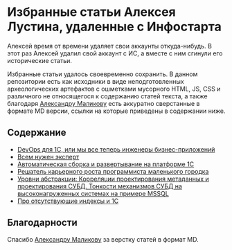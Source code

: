 # Избранные статьи Алексея Лустина, удаленные с Инфостарта

Алексей время от времени удаляет свои аккаунты откуда-нибудь. В этот раз Алексей удалил свой аккаунт с ИС, а вместе с ним сгинули его исторические статьи.

Избранные статьи удалось своевременно сохранить. В данном репозитории есть как исходники в виде неподготовленных археологических артефактов с ошметками мусорного HTML, JS, CSS и различного не относящегося к содержанию статей текста, а также благодаря [Александру Маликову](https://github.com/malikov-pro) есть аккуратно сверстанные в формате MD версии, ссылки на которые приведены в содержании ниже. 

## Содержание

* [DevOps для 1С, или мы все теперь инженеры бизнес-приложений](./all-we-the-engeneers-of-apps/all-we-the-engeneers-of-apps.md)
* [Всем нужен эксперт](./all-you-need-is-expert/all-you-need-is-expert.md)
* [Автоматическая сборка и развертывание на платформе 1С](./build-and-deploy/build-and-deploy.md)
* [Решатель карьерного роста программиста маленького городка](./career-solver/career-solver.md)
* [Уровни абстракции: Корреляции проектирования метаданных и проектирования СУБД. Тонкости механизмов СУБД на высоконагруженных системах на примере MSSQL](./level-of-abstractions/level-of-abstractions.md)
* [Про отсутствующие индексы и 1С](./missing-indexes/missing-indexes.md)

## Благодарности

Спасибо [Александру Маликову](https://github.com/malikov-pro) за верстку статей в формат MD.
